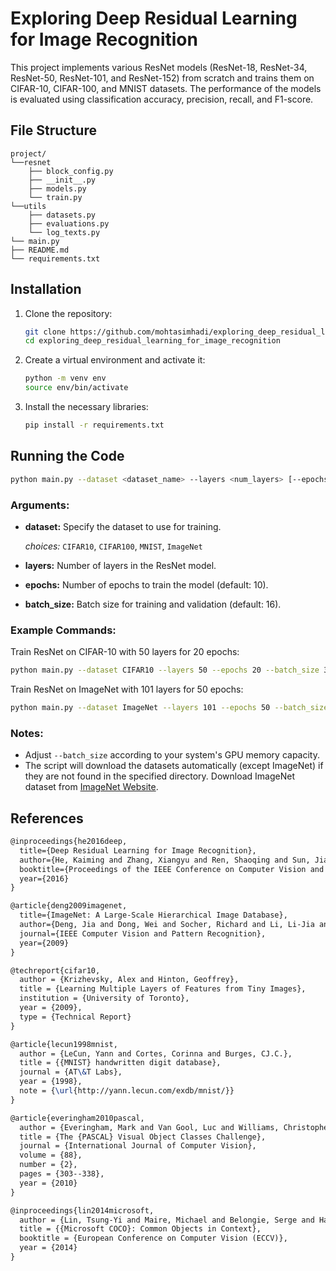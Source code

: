 # Exploring Deep Residual Learning for Image Recognition

This project implements various ResNet models (ResNet-18, ResNet-34, ResNet-50, ResNet-101, and ResNet-152) from scratch and trains them on CIFAR-10, CIFAR-100, and MNIST datasets. The performance of the models is evaluated using classification accuracy, precision, recall, and F1-score.

## File Structure
```
project/
└──resnet
    ├── block_config.py
    ├── __init__.py
    ├── models.py
    └── train.py
└──utils
    ├── datasets.py
    ├── evaluations.py
    └── log_texts.py
└── main.py
├── README.md
└── requirements.txt

```


## Installation

1. Clone the repository:
    ```bash
    git clone https://github.com/mohtasimhadi/exploring_deep_residual_learning_for_image_recognition.git
    cd exploring_deep_residual_learning_for_image_recognition
    ```

2. Create a virtual environment and activate it:
    ```bash
    python -m venv env
    source env/bin/activate
    ```

3. Install the necessary libraries:
    ```bash
    pip install -r requirements.txt
    ```

## Running the Code

```bash
python main.py --dataset <dataset_name> --layers <num_layers> [--epochs <num_epochs>] [--batch_size <batch_size>]
```

### Arguments:
- **dataset:** Specify the dataset to use for training.

  *choices:* `CIFAR10`, `CIFAR100`, `MNIST`, `ImageNet`
- **layers:** Number of layers in the ResNet model.
- **epochs:** Number of epochs to train the model (default: 10).
- **batch_size:** Batch size for training and validation (default: 16).

### Example Commands:
Train ResNet on CIFAR-10 with 50 layers for 20 epochs:
```bash
python main.py --dataset CIFAR10 --layers 50 --epochs 20 --batch_size 32
```
Train ResNet on ImageNet with 101 layers for 50 epochs:
```bash
python main.py --dataset ImageNet --layers 101 --epochs 50 --batch_size 64
```
### Notes:
- Adjust `--batch_size` according to your system's GPU memory capacity.
- The script will download the datasets automatically (except ImageNet) if they are not found in the specified directory. Download ImageNet dataset from [ImageNet Website](https://www.image-net.org/download.php).


## References
```tex
@inproceedings{he2016deep,
  title={Deep Residual Learning for Image Recognition},
  author={He, Kaiming and Zhang, Xiangyu and Ren, Shaoqing and Sun, Jian},
  booktitle={Proceedings of the IEEE Conference on Computer Vision and Pattern Recognition},
  year={2016}
}

@article{deng2009imagenet,
  title={ImageNet: A Large-Scale Hierarchical Image Database},
  author={Deng, Jia and Dong, Wei and Socher, Richard and Li, Li-Jia and Li, Kai and Fei-Fei, Li},
  journal={IEEE Computer Vision and Pattern Recognition},
  year={2009}
}

@techreport{cifar10,
  author = {Krizhevsky, Alex and Hinton, Geoffrey},
  title = {Learning Multiple Layers of Features from Tiny Images},
  institution = {University of Toronto},
  year = {2009},
  type = {Technical Report}
}

@article{lecun1998mnist,
  author = {LeCun, Yann and Cortes, Corinna and Burges, CJ.C.},
  title = {{MNIST} handwritten digit database},
  journal = {AT\&T Labs},
  year = {1998},
  note = {\url{http://yann.lecun.com/exdb/mnist/}}
}

@article{everingham2010pascal,
  author = {Everingham, Mark and Van Gool, Luc and Williams, Christopher K. I. and Winn, John and Zisserman, Andrew},
  title = {The {PASCAL} Visual Object Classes Challenge},
  journal = {International Journal of Computer Vision},
  volume = {88},
  number = {2},
  pages = {303--338},
  year = {2010}
}

@inproceedings{lin2014microsoft,
  author = {Lin, Tsung-Yi and Maire, Michael and Belongie, Serge and Hays, James and Perona, Pietro and Ramanan, Deva and Doll{\'a}r, Piotr and Zitnick, C. Lawrence},
  title = {{Microsoft COCO}: Common Objects in Context},
  booktitle = {European Conference on Computer Vision (ECCV)},
  year = {2014}
}

```
